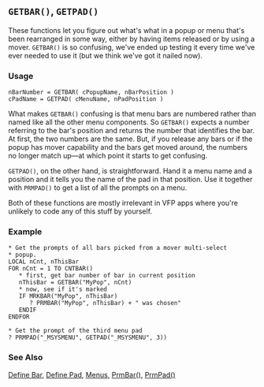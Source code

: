 ## `GETBAR()`, `GETPAD()`

These functions let you figure out what's what in a popup or menu that's been rearranged in some way, either by having items released or by using a mover. `GETBAR()` is so confusing, we've ended up testing it every time we've ever needed to use it (but we think we've got it nailed now).

### Usage

```foxpro
nBarNumber = GETBAR( cPopupName, nBarPosition )
cPadName = GETPAD( cMenuName, nPadPosition )
```

What makes `GETBAR()` confusing is that menu bars are numbered rather than named like all the other menu components. So `GETBAR()` expects a number referring to the bar's position and returns the number that identifies the bar. At first, the two numbers are the same. But, if you release any bars or if the popup has mover capability and the bars get moved around, the numbers no longer match up&mdash;at which point it starts to get confusing.

`GETPAD()`, on the other hand, is straightforward. Hand it a menu name and a position and it tells you the name of the pad in that position. Use it together with `PRMPAD()` to get a list of all the prompts on a menu.

Both of these functions are mostly irrelevant in VFP apps where you're unlikely to code any of this stuff by yourself.

### Example

```foxpro
* Get the prompts of all bars picked from a mover multi-select
* popup.
LOCAL nCnt, nThisBar
FOR nCnt = 1 TO CNTBAR()
   * first, get bar number of bar in current position
   nThisBar = GETBAR("MyPop", nCnt)
   * now, see if it's marked
   IF MRKBAR("MyPop", nThisBar)
      ? PRMBAR("MyPop", nThisBar) + " was chosen"
   ENDIF
ENDFOR

* Get the prompt of the third menu pad
? PRMPAD("_MSYSMENU", GETPAD("_MSYSMENU", 3))
```
### See Also

[Define Bar](s4g098.md), [Define Pad](s4g098.md), [Menus](s4g304.md), [PrmBar()](s4g786.md), [PrmPad()](s4g786.md)